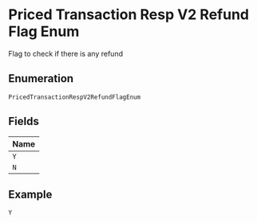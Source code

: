 
# Priced Transaction Resp V2 Refund Flag Enum

Flag to check if there is any refund

## Enumeration

`PricedTransactionRespV2RefundFlagEnum`

## Fields

| Name |
|  --- |
| `Y` |
| `N` |

## Example

```
Y
```

